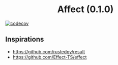 <h1 style="text-align: center;">Affect (0.1.0)</h1>

[![codecov](https://codecov.io/gh/MatthewMckee4/affect/graph/badge.svg?token=BJ9KFFQ7CR)](https://codecov.io/gh/MatthewMckee4/affect)

## Inspirations

- https://github.com/rustedpy/result
- https://github.com/Effect-TS/effect
